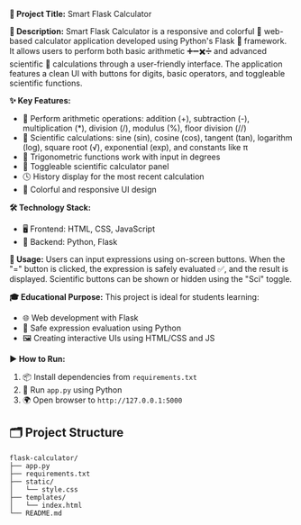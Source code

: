 **🎯 Project Title:** Smart Flask Calculator

**📝 Description:**
Smart Flask Calculator is a responsive and colorful 🌈 web-based calculator application developed using Python's Flask 🐍 framework. It allows users to perform both basic arithmetic ➕➖✖️➗ and advanced scientific 🔬 calculations through a user-friendly interface. The application features a clean UI with buttons for digits, basic operators, and toggleable scientific functions.

**✨ Key Features:**
- 🧮 Perform arithmetic operations: addition (+), subtraction (-), multiplication (*), division (/), modulus (%), floor division (//)
- 🔢 Scientific calculations: sine (sin), cosine (cos), tangent (tan), logarithm (log), square root (√), exponential (exp), and constants like π
- 📐 Trigonometric functions work with input in degrees
- 🧠 Toggleable scientific calculator panel
- 🕓 History display for the most recent calculation
- 🎨 Colorful and responsive UI design

**🛠️ Technology Stack:**
- 🖥️ Frontend: HTML, CSS, JavaScript
- 🧪 Backend: Python, Flask

**🧰 Usage:**
Users can input expressions using on-screen buttons. When the "=" button is clicked, the expression is safely evaluated ✅, and the result is displayed. Scientific buttons can be shown or hidden using the "Sci" toggle.

**🎓 Educational Purpose:**
This project is ideal for students learning:
- 🌐 Web development with Flask
- 🔐 Safe expression evaluation using Python
- 🖼️ Creating interactive UIs using HTML/CSS and JS

**▶️ How to Run:**
1. 📦 Install dependencies from `requirements.txt`
2. 🚀 Run `app.py` using Python
3. 🌍 Open browser to `http://127.0.0.1:5000`

## 🗂️ Project Structure
```
flask-calculator/
├── app.py
├── requirements.txt
├── static/
│   └── style.css
├── templates/
│   └── index.html
└── README.md
```
